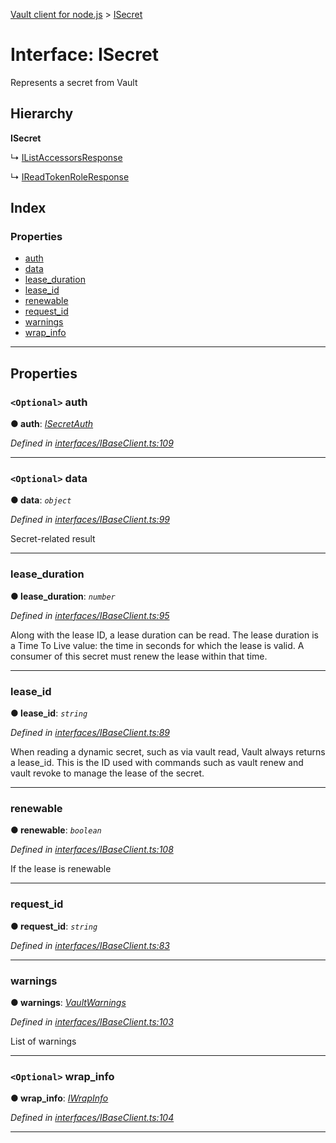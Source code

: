 [Vault client for node.js](../README.md) > [ISecret](../interfaces/isecret.md)

# Interface: ISecret

Represents a secret from Vault

## Hierarchy

**ISecret**

↳  [IListAccessorsResponse](itokenauth.ilistaccessorsresponse.md)

↳  [IReadTokenRoleResponse](itokenauth.ireadtokenroleresponse.md)

## Index

### Properties

* [auth](isecret.md#auth)
* [data](isecret.md#data)
* [lease_duration](isecret.md#lease_duration)
* [lease_id](isecret.md#lease_id)
* [renewable](isecret.md#renewable)
* [request_id](isecret.md#request_id)
* [warnings](isecret.md#warnings)
* [wrap_info](isecret.md#wrap_info)

---

## Properties

<a id="auth"></a>

### `<Optional>` auth

**● auth**: *[ISecretAuth](isecretauth.md)*

*Defined in [interfaces/IBaseClient.ts:109](https://github.com/theogravity/vault-client/blob/a3d9e21/src/interfaces/IBaseClient.ts#L109)*

___
<a id="data"></a>

### `<Optional>` data

**● data**: *`object`*

*Defined in [interfaces/IBaseClient.ts:99](https://github.com/theogravity/vault-client/blob/a3d9e21/src/interfaces/IBaseClient.ts#L99)*

Secret-related result

___
<a id="lease_duration"></a>

###  lease_duration

**● lease_duration**: *`number`*

*Defined in [interfaces/IBaseClient.ts:95](https://github.com/theogravity/vault-client/blob/a3d9e21/src/interfaces/IBaseClient.ts#L95)*

Along with the lease ID, a lease duration can be read. The lease duration is a Time To Live value: the time in seconds for which the lease is valid. A consumer of this secret must renew the lease within that time.

___
<a id="lease_id"></a>

###  lease_id

**● lease_id**: *`string`*

*Defined in [interfaces/IBaseClient.ts:89](https://github.com/theogravity/vault-client/blob/a3d9e21/src/interfaces/IBaseClient.ts#L89)*

When reading a dynamic secret, such as via vault read, Vault always returns a lease\_id. This is the ID used with commands such as vault renew and vault revoke to manage the lease of the secret.

___
<a id="renewable"></a>

###  renewable

**● renewable**: *`boolean`*

*Defined in [interfaces/IBaseClient.ts:108](https://github.com/theogravity/vault-client/blob/a3d9e21/src/interfaces/IBaseClient.ts#L108)*

If the lease is renewable

___
<a id="request_id"></a>

###  request_id

**● request_id**: *`string`*

*Defined in [interfaces/IBaseClient.ts:83](https://github.com/theogravity/vault-client/blob/a3d9e21/src/interfaces/IBaseClient.ts#L83)*

___
<a id="warnings"></a>

###  warnings

**● warnings**: *[VaultWarnings](../#vaultwarnings)*

*Defined in [interfaces/IBaseClient.ts:103](https://github.com/theogravity/vault-client/blob/a3d9e21/src/interfaces/IBaseClient.ts#L103)*

List of warnings

___
<a id="wrap_info"></a>

### `<Optional>` wrap_info

**● wrap_info**: *[IWrapInfo](iwrapinfo.md)*

*Defined in [interfaces/IBaseClient.ts:104](https://github.com/theogravity/vault-client/blob/a3d9e21/src/interfaces/IBaseClient.ts#L104)*

___


